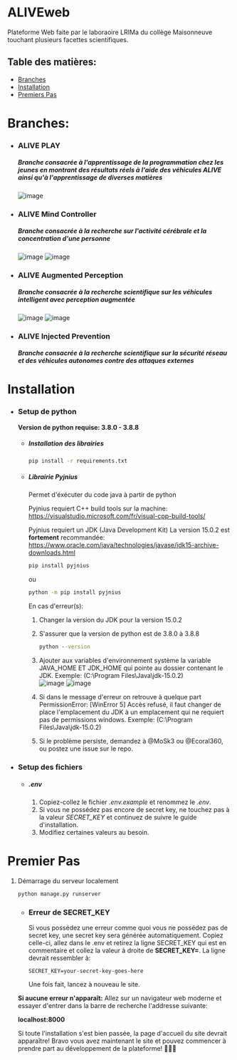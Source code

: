 # ALIVEweb

Plateforme Web faite par le laboraoire LRIMa du collège Maisonneuve touchant plusieurs facettes scientifiques.

## Table des matières:
  - [Branches](#branches)  
  - [Installation](#installation)
  - [Premiers Pas](#premier-pas)  

# **Branches:**
  - ### ALIVE PLAY
    ##### Branche consacrée à l'apprentissage de la programmation chez les jeunes en montrant des résultats réels à l'aide des véhicules ALIVE ainsi qu'à l'apprentissage de diverses matières
    ![image](https://user-images.githubusercontent.com/62816157/114948080-58249f00-9e1c-11eb-9afe-4081a82fd066.png?raw=true)
  - ### ALIVE Mind Controller
    ##### Branche consacrée à la recherche sur l'activité cérébrale et la concentration d'une personne
    ![image](https://user-images.githubusercontent.com/62816157/116498951-f41cc480-a878-11eb-852f-a89c6088d7b3.png)
    ![image](https://user-images.githubusercontent.com/62816157/116499031-2c240780-a879-11eb-97fd-b83f4e7f1510.png)
  - ### ALIVE Augmented Perception
    ##### Branche consacrée à la recherche scientifique sur les véhicules intelligent avec perception augmentée
    ![image](https://user-images.githubusercontent.com/62816157/116498903-d3ed0580-a878-11eb-87b0-5873aac01291.png)
    ![image](https://user-images.githubusercontent.com/62816157/116499088-4a8a0300-a879-11eb-9dae-4ccb92721c06.png)
  - ### ALIVE Injected Prevention
    ##### Branche consacrée à la recherche scientifique sur la sécurité réseau et des véhicules autonomes contre des attaques externes


# Installation
- ### Setup de python
    **Version de python requise: 3.8.0 - 3.8.8**
    - ##### Installation des librairies
      ```cmd
      pip install -r requirements.txt
      ```
    - ##### Librairie Pyjnius
      Permet d'éxécuter du code java à partir de python
      
      Pyjnius requiert C++ build tools sur la machine:
      https://visualstudio.microsoft.com/fr/visual-cpp-build-tools/
      
      Pyjnius requiert un JDK (Java Development Kit)
      La version 15.0.2 est **fortement** recommandée:
      https://www.oracle.com/java/technologies/javase/jdk15-archive-downloads.html
     
      ```cmd
      pip install pyjnius
      ```
      ou
      ```cmd
      python -m pip install pyjnius
      ```
      
      En cas d'erreur(s):
      
      1. Changer la version du JDK pour la version 15.0.2  
      
      2. S'assurer que la version de python est de 3.8.0 à 3.8.8
         ```cmd
         python --version
         ```
      
      2. Ajouter aux variables d'environnement système la variable JAVA_HOME ET JDK_HOME qui pointe au dossier contenant le JDK. Exemple: (C:\Program Files\Java\jdk-15.0.2)  
         ![image](https://user-images.githubusercontent.com/62816157/116499802-0861c100-a87b-11eb-87dc-aa5205bbf797.png)
         ![image](https://user-images.githubusercontent.com/62816157/116497096-8ec6d480-a874-11eb-8a5d-e2a8facdd4d4.png)
       
      3. Si dans le message d'erreur on retrouve à quelque part PermissionError: [WinError 5] Accès refusé, il faut changer de place l'emplacement du JDK à un emplacement qui ne requiert pas de permissions windows. Exemple: (C:\Program Files\Java\jdk-15.0.2)  
      
      4. Si le problème persiste, demandez à @MoSk3 ou @Ecoral360, ou postez une issue sur le repo.

- ### Setup des fichiers
  - ##### .env
    1.  Copiez-collez le fichier *.env.example* et renommez le *.env*.
    2.  Si vous ne possédez pas encore de secret key, ne touchez pas à la valeur *SECRET_KEY* et continuez de suivre le guide d'installation.
    3.  Modifiez certaines valeurs au besoin.
    
# Premier Pas
1. Démarrage du serveur localement
   ```cmd
   python manage.py runserver
   ```
   - ### Erreur de SECRET_KEY
     Si vous possédez une erreur comme quoi vous ne possédez pas de secret key, une secret key sera générée automatiquement. Copiez celle-ci, allez dans le .env et retirez la        ligne SECRET_KEY qui est en commentaire et collez la valeur à droite de **SECRET_KEY=**. La ligne devrait ressembler à:
     
     ```.env
     SECRET_KEY=your-secret-key-goes-here
     ```
     Une fois fait, lancez à nouveau le site.
   
   **Si aucune erreur n'apparaît:**
   Allez sur un navigateur web moderne et essayer d'entrer dans la barre de recherche l'addresse suivante:  
    
   **localhost:8000**  
    
   Si toute l'installation s'est bien passée, la page d'accueil du site devrait apparaître! Bravo vous avez maintenant le site et pouvez commencer à prendre part au développement de la plateforme! 🎉🎉🎉
